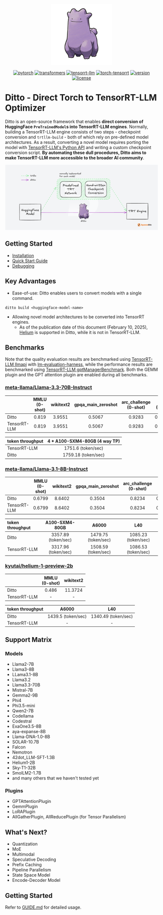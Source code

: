<div align="center">

<img src="./docs/assets/ditto_logo.png" alt="Ditto logo" width="200" />

[![pytorch](https://img.shields.io/badge/pytorch-%3E%3D2.5%2C%3C2.6-blue)](https://pytorch.org/)
[![transformers](https://img.shields.io/badge/transformers-%3C%3D4.45.1%2C%3E%3D4.38.2-yellow)](https://huggingface.co/transformers/)
[![tensorrt-llm](https://img.shields.io/badge/tensorrt--llm-0.16.0-green)](https://developer.nvidia.com/blog/tag/tensorrt-llm/)
[![torch-tensorrt](https://img.shields.io/badge/torch--tensorrt-2.5.0-lightgreen)](https://pytorch.org/TensorRT)
[![version](https://img.shields.io/badge/version-0.1.0-purple)](#)
[![license](https://img.shields.io/badge/license-Apache%202-red)](./LICENSE)

<div align="left">

# Ditto - Direct Torch to TensorRT-LLM Optimizer

Ditto is an open-source framework that enables **direct conversion of HuggingFace `PreTrainedModel`s into TensorRT-LLM engines**. Normally, building a TensorRT-LLM engine consists of two steps - checkpoint conversion and `trtllm-build` - both of which rely on pre-defined model architectures. As a result, converting a novel model requires porting the model with [TensorRT-LLM's Python API](https://github.com/NVIDIA/TensorRT-LLM?tab=readme-ov-file#tensorrt-llm-overview) and writing a custom checkpoint conversion script. **By automating these dull procedures, Ditto aims to make TensorRT-LLM more accessible to the broader AI community**.

<div align="center">
<img src="./docs/assets/ditto_flow.png" alt="Ditto logo" width="800"/>
<div align="left">

## Getting Started
* [Installation](docs/GUIDE.md#a-installation)
* [Quick Start Guide](docs/GUIDE.md#b-quick-start-guide)
* [Debugging](docs/DEBUG.md)


## Key Advantages
- Ease-of-use: Ditto enables users to convert models with a single command.
```
ditto build <huggingface-model-name>
```
- Allowing novel model architectures to be converted into TensorRT engines.
    - As of the publication date of this document (February 10, 2025), [Helium](https://huggingface.co/kyutai/helium-1-preview-2b) is supported in Ditto, while it is not in TensorRT-LLM.

## Benchmarks

Note that the quality evaluation results are benchmarked using  [TensorRT-LLM llmapi](https://github.com/NVIDIA/TensorRT-LLM/tree/main/tensorrt_llm/llmapi) with [lm-evaluation-harness](https://github.com/EleutherAI/lm-evaluation-harness/tree/main), while the performance results are benchmarked using [TensorRT-LLM gptManagerBenchmark](https://github.com/NVIDIA/TensorRT-LLM/tree/main/benchmarks/cpp). Both the GEMM plugin and the GPT attention plugin are enabled during all benchmarks.


### [meta-llama/Llama-3.3-70B-Instruct](https://huggingface.co/meta-llama/Llama-3.3-70B-Instruct)
| | MMLU<br/>(0-shot) | wikitext2 | gpqa_main_zeroshot | arc_challenge<br/>(0-shot) |ifeval<br>(0-shot) |
| :--- | :---: | :---: | :---: | :---: | :---: |
| Ditto | 0.819 | 3.9551 | 0.5067 | 0.9283 | 0.915025 |
| TensorRT-LLM | 0.819 | 3.9551 | 0.5067 | 0.9283 | 0.915025 |

| token throughput | 4 * A100-SXM4-80GB (4 way TP) |
| :--- | :---: |
| TensorRT-LLM | 1751.6 (token/sec) |
| Ditto | 1759.18 (token/sec) |

### [meta-llama/Llama-3.1-8B-Instruct](https://huggingface.co/meta-llama/Llama-3.1-8B-Instruct)
| | MMLU<br/>(0-shot) | wikitext2 | gpqa_main_zeroshot | arc_challenge<br/>(0-shot) |ifeval<br>(0-shot) |
| :--- | :---: | :---: | :---: | :---: | :---: |
| Ditto | 0.6799 | 8.6402 | 0.3504 | 0.8234 | 0.8153 |
| TensorRT-LLM | 0.6799 | 8.6402 | 0.3504 | 0.8234 | 0.8153 |

| token throughput | A100-SXM4-80GB | A6000 | L40 |
| :--- | :---: | :---: | :---: |
| Ditto | 3357.89 (token/sec) | 1479.75 (token/sec) | 1085.23 (token/sec) |
| TensorRT-LLM | 3317.96 (token/sec) | 1508.59 (token/sec) | 1086.53 (token/sec) |

### [kyutai/helium-1-preview-2b](https://huggingface.co/kyutai/helium-1-preview-2b)
| | MMLU<br/>(0-shot) | wikitext2 |
| :--- | :---: | :---: |
| Ditto | 0.486 | 11.3724 |
| TensorRT-LLM | - | - |

| token throughput | A6000 | L40 |
| :--- | :---: | :---: |
| Ditto | 1439.5 (token/sec) | 1340.49 (token/sec) | 
| TensorRT-LLM | - | - | 


## Support Matrix

### Models
- Llama2-7B
- Llama3-8B
- LLama3.1-8B
- Llama3.2
- Llama3.3-70B
- Mistral-7B
- Gemma2-9B
- Phi4
- Phi3.5-mini
- Qwen2-7B
- Codellama
- Codestral
- ExaOne3.5-8B
- aya-expanse-8B
- Llama-DNA-1.0-8B
- SOLAR-10.7B
- Falcon
- Nemotron
- 42dot_LLM-SFT-1.3B
- Helium1-2B
- Sky-T1-32B
- SmolLM2-1.7B
- and many others that we haven't tested yet

### Plugins
- GPTAttentionPlugin
- GemmPlugin
- LoRAPlugin
- AllGatherPlugin, AllReducePlugin (for Tensor Parallelism)

## What's Next?
- Quantization
- MoE
- Multimodal
- Speculative Decoding
- Prefix Caching
- Pipeline Parallelism
- State Space Model
- Encode-Decoder Model

## Getting Started
Refer to [GUIDE.md](docs/GUIDE.md) for detailed usage.
